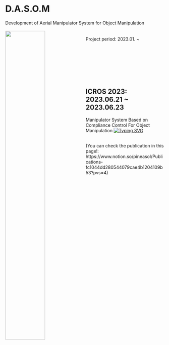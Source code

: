 # D.A.S.O.M
Development of Aerial Manipulator System for Object Manipulation
<br/>
<br/>
<img align="left" src="https://github.com/S-CHOI-S/S-CHOI-S/assets/113012648/2e1e9a4b-2c28-4470-80d0-89f2a0bbe4c2" width="50%" height="50%"/>
<br/>
Project period: 2023.01. ~ 

<br/><br/><br/><br/><br/><br/>

ICROS 2023: 2023.06.21 ~ 2023.06.23 
-
Manipulator System Based on Compliance Control For Object Manipulation
[![Typing SVG](https://readme-typing-svg.demolab.com?font=Roboto&size=15&pause=1000&color=F72213&width=435&lines=%5BBest+Paper+Award-Winner%5D)](https://git.io/typing-svg)


<br/>
(You can check the publication in this page!: https://www.notion.so/pineasol/Publications-fc1044dd280544079cae4b1204109b53?pvs=4)
